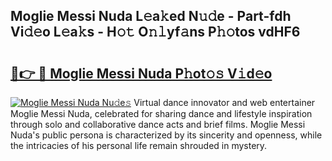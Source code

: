 ## Moglie Messi Nuda L𝚎a𝚔ed N𝚞𝚍e - Part-fdh Vi𝚍𝚎o L𝚎a𝚔s - H𝚘𝚝 O𝚗𝚕yf𝚊ns P𝚑𝚘tos vdHF6

# <h2><a href="http://kf1wc0.oniu.top/?m=Moglie+Messi+Nuda">🔗👉 🔴 Moglie Messi Nuda P𝚑ot𝚘𝚜 V𝚒d𝚎o</a></h2>

[![Moglie Messi Nuda Nu𝚍e𝚜](https://i.imgur.com/0qMVB7G.gif)](http://kf1wc0.oniu.top/?m=Moglie+Messi+Nuda)
Virtual dance innovator and web entertainer Moglie Messi Nuda, celebrated for sharing dance and lifestyle inspiration through solo and collaborative dance acts and brief films. Moglie Messi Nuda's public persona is characterized by its sincerity and openness, while the intricacies of his personal life remain shrouded in mystery.  
